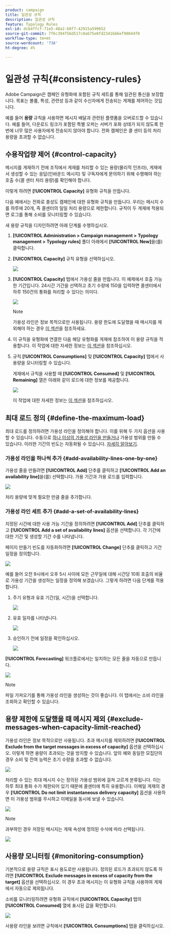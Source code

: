 ```yaml
---
product: campaign
title: 일관성 규칙
description: 일관성 규칙
feature: Typology Rules
exl-id: dcb4ffcf-71e5-48a2-b0f7-42915a599652
source-git-commit: 7f6c394f56d517c0a675e0fd2341bb6ef98044f0
workflow-type: tm+mt
source-wordcount: '738'
ht-degree: 4%

---
```


# 일관성 규칙{#consistency-rules}

Adobe Campaign은 캠페인 유형화에 포함된 규칙 세트를 통해 일관된 통신을 보장합니다. 목표는 볼륨, 특성, 관련성 등과 같이 수신자에게 전송되는 게재를 제어하는 것입니다.

예를 들어 **용량** 규칙을 사용하면 메시지 배달과 관련된 플랫폼을 오버로드할 수 있습니다. 예를 들어, 다운로드 링크가 포함된 특별 오퍼는 서버가 포화 상태가 되지 않도록 한 번에 너무 많은 사용자에게 전송되지 않아야 합니다. 전화 캠페인은 콜 센터 등의 처리 용량을 초과할 수 없습니다.

## 수용작업량 제어 {#control-capacity}

메시지를 게재하기 전에 조직에서 게재를 처리할 수 있는 용량(물리적 인프라), 게재에서 생성할 수 있는 응답(인바운드 메시지) 및 구독자에게 문의하기 위해 수행해야 하는 호출 수(콜 센터 처리 용량)를 확인해야 합니다.

이렇게 하려면 **[!UICONTROL Capacity]** 유형화 규칙을 만듭니다.

다음 예에서는 전화로 충성도 캠페인에 대한 유형화 규칙을 만듭니다. 우리는 메시지 수를 하루에 20개, 즉 콜센터의 일일 처리 용량으로 제한합니다. 규칙이 두 게재에 적용되면 로그를 통해 소비를 모니터링할 수 있습니다.

새 용량 규칙을 디자인하려면 아래 단계를 수행하십시오.

1. **[!UICONTROL Administration > Campaign management > Typology management > Typology rules]** 폴더 아래에서 **[!UICONTROL New]**&#x200B;을(를) 클릭합니다.
1. **[!UICONTROL Capacity]** 규칙 유형을 선택하십시오.

   ![](assets/campaign_opt_create_capacity_01.png)

1. **[!UICONTROL Capacity]** 탭에서 가용성 줄을 만듭니다. 이 예제에서 호출 가능한 기간입니다. 24시간 기간을 선택하고 초기 수량에 150을 입력하면 콜센터에서 하루 150건의 통화를 처리할 수 있다는 의미다.

   ![](assets/campaign_opt_create_capacity_02.png)

   >[!NOTE]
   >
   >가용성 라인은 정보 목적으로만 사용됩니다. 용량 한도에 도달했을 때 메시지를 제외해야 하는 경우 [이 섹션](#exclude-messages-when-capacity-limit-reached)을 참조하세요.

1. 이 규칙을 유형화에 연결한 다음 해당 유형화를 게재에 참조하여 이 용량 규칙을 적용합니다. 이 작업에 대한 자세한 정보는 [이 섹션](apply-rules.md#apply-a-typology-to-a-delivery)을 참조하십시오.
1. 규칙 **[!UICONTROL Consumptions]** 및 **[!UICONTROL Capacity]** 탭에서 사용량을 모니터링할 수 있습니다.

   게재에서 규칙을 사용할 때 **[!UICONTROL Consumed]** 및 **[!UICONTROL Remaining]** 열은 아래와 같이 로드에 대한 정보를 제공합니다.

   ![](assets/campaign_opt_create_capacity_03.png)

   이 작업에 대한 자세한 정보는 [이 섹션](#monitor-consumption)을 참조하십시오.

## 최대 로드 정의 {#define-the-maximum-load}

최대 로드를 정의하려면 가용성 라인을 정의해야 합니다. 이를 위해 두 가지 옵션을 사용할 수 있습니다. 수동으로 [하나 이상의 가용성 라인을 만들거나](#add-availability-lines-one-by-one) 가용성 범위를 만들 수 있습니다. 이러한 기간의 빈도는 자동화될 수 있습니다. [자세히 알아보기](#add-a-set-of-availability-lines).

### 가용성 라인을 하나씩 추가 {#add-availability-lines-one-by-one}

가용성 줄을 만들려면 **[!UICONTROL Add]** 단추를 클릭하고 **[!UICONTROL Add an availability line]**&#x200B;을(를) 선택합니다. 가용 기간과 가용 로드를 입력합니다.

![](assets/campaign_opt_create_capacity_02.png)

처리 용량에 맞게 필요한 만큼 줄을 추가합니다.

### 가용성 라인 세트 추가 {#add-a-set-of-availability-lines}

지정된 시간에 대한 사용 가능 기간을 정의하려면 **[!UICONTROL Add]** 단추를 클릭하고 **[!UICONTROL Add a set of availability lines]** 옵션을 선택합니다. 각 기간에 대한 기간 및 생성할 기간 수를 나타냅니다.

페이지 만들기 빈도를 자동화하려면 **[!UICONTROL Change]** 단추를 클릭하고 기간 일정을 정의합니다.

![](assets/campaign_opt_create_capacity_07.png)

예를 들어 오전 9시에서 오후 5시 사이에 모든 근무일에 대해 시간당 10회 호출의 비율로 가용성 기간을 생성하는 일정을 정의해 보겠습니다. 그렇게 하려면 다음 단계를 적용합니다.

1. 주기 유형과 유효 기간(일, 시간)을 선택합니다.

   ![](assets/campaign_opt_create_capacity_08.png)

1. 유효 일자를 나타냅니다.

   ![](assets/campaign_opt_create_capacity_09.png)

1. 승인하기 전에 일정을 확인하십시오.

   ![](assets/campaign_opt_create_capacity_10.png)

**[!UICONTROL Forecasting]** 워크플로에서는 일치하는 모든 줄을 자동으로 만듭니다.

![](assets/campaign_opt_create_capacity_12.png)

>[!NOTE]
>
>파일 가져오기를 통해 가용성 라인을 생성하는 것이 좋습니다. 이 탭에서는 소비 라인을 조회하고 확인할 수 있습니다.

## 용량 제한에 도달했을 때 메시지 제외 {#exclude-messages-when-capacity-limit-reached}

가용성 라인은 정보 목적으로만 사용됩니다. 초과 메시지를 제외하려면 **[!UICONTROL Exclude from the target messages in excess of capacity]** 옵션을 선택하십시오. 이렇게 하면 용량이 초과되는 것을 방지할 수 있습니다. 앞의 예와 동일한 모집단의 경우 소비 및 잔여 능력은 초기 수량을 초과할 수 없습니다.

![](assets/campaign_opt_create_capacity_04.png)

처리할 수 있는 최대 메시지 수는 정의된 가용성 범위에 걸쳐 고르게 분류됩니다. 이는 하루 최대 통화 수가 제한되어 있기 때문에 콜센터에 특히 유용합니다. 이메일 게재의 경우 **[!UICONTROL Do not limit instantaneous delivery capacity]** 옵션을 사용하면 이 가용성 범위를 무시하고 이메일을 동시에 보낼 수 있습니다.

![](assets/campaign_opt_create_capacity_05.png)

>[!NOTE]
>
>과부하인 경우 저장된 메시지는 게재 속성에 정의된 수식에 따라 선택됩니다.

![](assets/campaign_opt_create_capacity_06.png)

## 사용량 모니터링 {#monitoring-consumption}

기본적으로 용량 규칙은 표시 용도로만 사용됩니다. 정의된 로드가 초과되지 않도록 하려면 **[!UICONTROL Exclude messages in excess of capacity from the target]** 옵션을 선택하십시오. 이 경우 초과 메시지는 이 유형화 규칙을 사용하여 게재에서 자동으로 제외됩니다.

소비를 모니터링하려면 유형화 규칙에서 **[!UICONTROL Capacity]** 탭의 **[!UICONTROL Consumed]** 열에 표시된 값을 확인합니다.

![](assets/campaign_opt_create_capacity_04.png)

사용량 라인을 보려면 규칙에서 **[!UICONTROL Consumptions]** 탭을 클릭하십시오.
